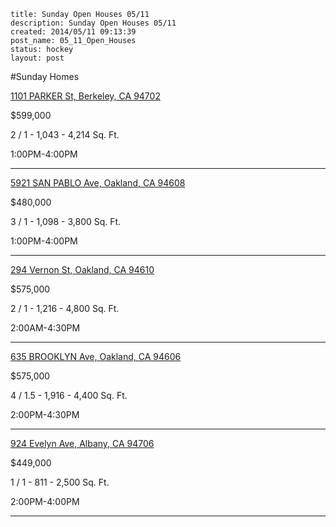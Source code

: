```
title: Sunday Open Houses 05/11
description: Sunday Open Houses 05/11
created: 2014/05/11 09:13:39
post_name: 05_11_Open_Houses
status: hockey
layout: post
```

#Sunday Homes

<a href="geo:0,0?q=1101%20PARKER%20St%2C%20Berkeley%2C%20CA%2094702">1101 PARKER St, Berkeley, CA 94702</a>

$599,000

2 / 1 - 1,043 - 4,214 Sq. Ft.

1:00PM-4:00PM

- - -

<a href="geo:0,0?q=5921%20SAN%20PABLO%20Ave%2C%20Oakland%2C%20CA%2094608">5921 SAN PABLO Ave, Oakland, CA 94608</a>

$480,000

3 / 1 - 1,098 - 3,800 Sq. Ft.

1:00PM-4:00PM

- - -

<a href="geo:0,0?q=294%20Vernon%20St%2C%20Oakland%2C%20CA%2094610">294 Vernon St, Oakland, CA 94610</a>

$575,000

2 / 1 - 1,216 - 4,800 Sq. Ft.

2:00AM-4:30PM

- - -

<a href="geo:0,0?q=635%20BROOKLYN%20Ave%2C%20Oakland%2C%20CA%2094606">635 BROOKLYN Ave, Oakland, CA 94606</a>

$575,000

4 / 1.5 - 1,916 - 4,400 Sq. Ft.

2:00PM-4:30PM

- - -

<a href="geo:0,0?q=924%20Evelyn%20Ave%2C%20Albany%2C%20CA%2094706">924 Evelyn Ave, Albany, CA 94706</a>

$449,000

1 / 1 - 811 - 2,500 Sq. Ft.

2:00PM-4:00PM

- - -
